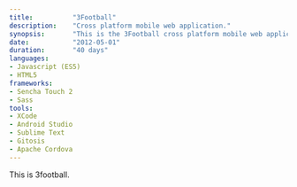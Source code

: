 ```yaml
---
title: 			"3Football"
description:	"Cross platform mobile web application."
synopsis:		"This is the 3Football cross platform mobile web application for Android and iOS."
date:			"2012-05-01"
duration:		"40 days"
languages: 		
- Javascript (ES5)
- HTML5
frameworks:
- Sencha Touch 2
- Sass
tools:
- XCode
- Android Studio
- Sublime Text
- Gitosis
- Apache Cordova
---
```


This is 3football.